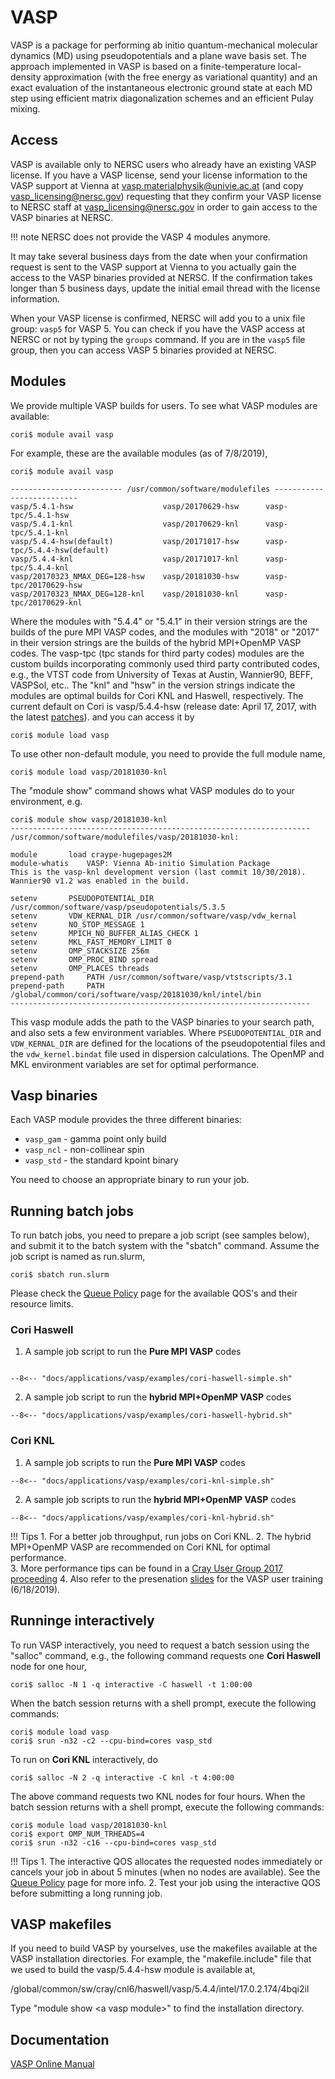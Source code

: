 # VASP

VASP is a package for performing ab initio quantum-mechanical
molecular dynamics (MD) using pseudopotentials and a plane wave basis
set. The approach implemented in VASP is based on a finite-temperature
local-density approximation (with the free energy as variational
quantity) and an exact evaluation of the instantaneous electronic
ground state at each MD step using efficient matrix diagonalization
schemes and an efficient Pulay mixing.

## Access

VASP is available only to NERSC users who already have an existing
VASP license.  If you have a VASP license, send your license
information to the VASP support at Vienna at
vasp.materialphysik@univie.ac.at (and copy <vasp_licensing@nersc.gov>)
requesting that they confirm your VASP license to NERSC staff at
vasp_licensing@nersc.gov in order to gain access to the VASP binaries
at NERSC.

!!! note
	NERSC does not provide the VASP 4 modules anymore. 

It may take several business days from the date when your confirmation
request is sent to the VASP support at Vienna to you actually gain the
access to the VASP binaries provided at NERSC. If the confirmation
takes longer than 5 business days, update the initial email thread with
the license information.

When your VASP license is confirmed, NERSC will add you to a unix file
group: `vasp5` for VASP 5. You can check if you have
the VASP access at NERSC or not by typing the `groups` command. If you
are in the `vasp5` file group, then you can access VASP 5 binaries provided at NERSC. 

## Modules

We provide multiple VASP builds for users. To see what VASP modules are available:
```shell
cori$ module avail vasp
```
For example, these are the available modules (as of 7/8/2019),

```shell
cori$ module avail vasp

------------------------- /usr/common/software/modulefiles --------------------------
vasp/5.4.1-hsw                    vasp/20170629-hsw      vasp-tpc/5.4.1-hsw
vasp/5.4.1-knl                    vasp/20170629-knl      vasp-tpc/5.4.1-knl
vasp/5.4.4-hsw(default)           vasp/20171017-hsw      vasp-tpc/5.4.4-hsw(default)
vasp/5.4.4-knl                    vasp/20171017-knl      vasp-tpc/5.4.4-knl
vasp/20170323_NMAX_DEG=128-hsw    vasp/20181030-hsw      vasp-tpc/20170629-hsw
vasp/20170323_NMAX_DEG=128-knl    vasp/20181030-knl      vasp-tpc/20170629-knl
```

Where the modules with "5.4.4" or "5.4.1" in their version strings are the builds of the pure MPI VASP codes, 
and the modules with "2018" or "2017" in their version strings are the builds of the hybrid MPI+OpenMP VASP codes. 
The vasp-tpc (tpc stands for third party codes) modules are the custom builds incorporating commonly used 
third party contributed codes, e.g., the VTST code from University of Texas at Austin,  Wannier90, BEFF, VASPSol, etc.. 
The "knl" and "hsw" in the version strings indicate the modules are optimal builds for Cori KNL and Haswell, respectively. 
The current default on Cori is vasp/5.4.4-hsw (release date: April 17, 2017, with the latest [patches](https://www.vasp.at/index.php/news)).
and you can access it by 

```shell
cori$ module load vasp
```
To use other non-default module, you need to provide the full module name, 
```shell
cori$ module load vasp/20181030-knl
```
The "module show" command shows what VASP modules do to your environment, e.g. 

```shell
cori$ module show vasp/20181030-knl
-------------------------------------------------------------------
/usr/common/software/modulefiles/vasp/20181030-knl:

module		 load craype-hugepages2M 
module-whatis	 VASP: Vienna Ab-initio Simulation Package
This is the vasp-knl development version (last commit 10/30/2018). Wannier90 v1.2 was enabled in the build.
 
setenv		 PSEUDOPOTENTIAL_DIR /usr/common/software/vasp/pseudopotentials/5.3.5 
setenv		 VDW_KERNAL_DIR /usr/common/software/vasp/vdw_kernal 
setenv		 NO_STOP_MESSAGE 1 
setenv		 MPICH_NO_BUFFER_ALIAS_CHECK 1 
setenv		 MKL_FAST_MEMORY_LIMIT 0 
setenv		 OMP_STACKSIZE 256m 
setenv		 OMP_PROC_BIND spread 
setenv		 OMP_PLACES threads 
prepend-path	 PATH /usr/common/software/vasp/vtstscripts/3.1
prepend-path	 PATH /global/common/cori/software/vasp/20181030/knl/intel/bin 
-------------------------------------------------------------------
```

This vasp module adds the path to the VASP binaries to your search path, and also sets a few environment variables. 
Where `PSEUDOPOTENTIAL_DIR` and `VDW_KERNAL_DIR` are defined for the locations of the pseudopotential files and the `vdw_kernel.bindat`
file used in dispersion calculations. The OpenMP and MKL environment variables are set for optimal performance. 

## Vasp binaries

Each VASP module provides the three different binaries:

* `vasp_gam` - gamma point only build
* `vasp_ncl` - non-collinear spin
* `vasp_std` - the standard kpoint binary

You need to choose an appropriate binary to run your job.

## Running batch jobs 
To run batch jobs, you need to prepare a job script (see samples below), and submit it to the batch system 
with the "sbatch" command. Assume the job script is named as run.slurm, 

```shell
cori$ sbatch run.slurm
```

Please check the [Queue Policy](http://docs.nersc.gov/jobs/policy/) page for the available QOS's and their resource limits. 
 
### Cori Haswell

1. A sample job script to run the **Pure MPI VASP** codes
```slurm

--8<-- "docs/applications/vasp/examples/cori-haswell-simple.sh"
```
2. A sample job script to run the **hybrid MPI+OpenMP VASP** codes
```slurm
--8<-- "docs/applications/vasp/examples/cori-haswell-hybrid.sh"
```

### Cori KNL

1. A sample job scripts to run the **Pure MPI VASP** codes
```slurm
--8<-- "docs/applications/vasp/examples/cori-knl-simple.sh"
```

2. A sample job scripts to run the **hybrid MPI+OpenMP VASP** codes
```slurm
--8<-- "docs/applications/vasp/examples/cori-knl-hybrid.sh"
```

!!! Tips
    1. For a better job throughput, run jobs on Cori KNL. 
    2. The hybrid MPI+OpenMP VASP are recommended on Cori KNL for optimal performance.  
    3. More performance tips can be found in a [Cray User Group 2017 proceeding](https://cug.org/proceedings/cug2017_proceedings/includes/files/pap134s2-file1.pdf)
    4. Also refer to the presenation [slides](https://www.nersc.gov/users/training/events/vasp-user-hands-on-knl-training-june-18-2019/) for the VASP user training (6/18/2019).

## Runninge interactively
To run VASP interactively, you need to request a batch session using the "salloc" command, e.g.,
the following command requests one **Cori Haswell** node for one hour,

```shell
cori$ salloc -N 1 -q interactive -C haswell -t 1:00:00
```
When the batch session returns with a shell prompt, execute the following commands: 
```shell
cori$ module load vasp 
cori$ srun -n32 -c2 --cpu-bind=cores vasp_std
```
To run on **Cori KNL** interactively, do

```shell
cori$ salloc -N 2 -q interactive -C knl -t 4:00:00
```
The above command requests two KNL nodes for four hours. When the batch session returns with a shell prompt, execute the following commands:
```shell
cori$ module load vasp/20181030-knl
cori$ export OMP_NUM_TRHEADS=4
cori$ srun -n32 -c16 --cpu-bind=cores vasp_std
```

!!! Tips
    1. The interactive QOS allocates the requested nodes immediately or cancels your job in about 5 minutes (when no nodes are available). 
See the [Queue Policy](http://docs.nersc.gov/jobs/policy/) page for more info. 
    2. Test your job using the interactive QOS before submitting a long running job.

## VASP makefiles
If you need to build VASP by yourselves, use the makefiles available at the VASP installation directories. 
For example, the "makefile.include" file that we used to build the vasp/5.4.4-hsw module is available at,

/global/common/sw/cray/cnl6/haswell/vasp/5.4.4/intel/17.0.2.174/4bqi2il 

Type "module show &lt;a vasp module&gt;" to find the installation directory. 

## Documentation

[VASP Online Manual](http://cms.mpi.univie.ac.at/vasp/vasp/vasp.html)

